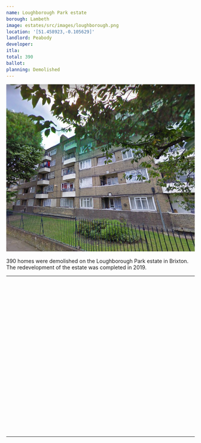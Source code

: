 ```yaml
---
name: Loughborough Park estate 
borough: Lambeth
image: estates/src/images/loughborough.png
location: '[51.458923,-0.105629]'
landlord: Peabody
developer:
itla:
total: 390
ballot:
planning: Demolished
---
```

![Loughborough park estate](../estates/src/images/loughborough.png)

390 homes were demolished on the Loughborough Park estate in Brixton.
The redevelopment of the estate was completed in 2019.

---

<!------------THE CODE BELOW RENDERS THE MAP - DO NOT EDIT! ---------------------------->

<div id="map" style="width: 100%; height: 400px;"></div>

<script>
  var map = L.map('map').setView({{ location }}, 13);
  L.tileLayer('https://tile.openstreetmap.org/{z}/{x}/{y}.png', {
  maxZoom: 19,
attribution: '&copy; <a href="http://www.openstreetmap.org/copyright">OpenStreetMap</a>'
}).addTo(map);
var circle = L.circle({{ location }}, {
    color: 'red',
    fillColor: '#f03',
    fillOpacity: 0.5,
    radius: 500
}).addTo(map);
</script>

---